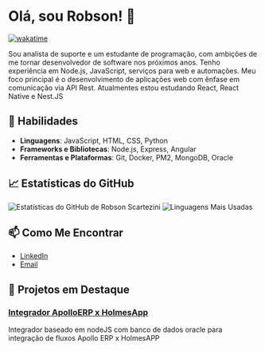 # Olá, sou Robson! 👋
[![wakatime](https://wakatime.com/badge/user/aeac47eb-fb5a-48a2-807d-f7222514b3da.svg)](https://wakatime.com/@aeac47eb-fb5a-48a2-807d-f7222514b3da)

Sou analista de suporte e um estudante de programação, com ambições de me tornar desenvolvedor de software nos próximos anos.
Tenho experiência em Node.js, JavaScript, serviços para web e automações. 
Meu foco principal é o desenvolvimento de aplicações web com ênfase em comunicação via API Rest.
Atualmentes estou estudando React, React Native e Nest.JS

## 🚀 Habilidades

- **Linguagens**: JavaScript, HTML, CSS, Python
- **Frameworks e Bibliotecas**: Node.js, Express, Angular
- **Ferramentas e Plataformas**: Git, Docker, PM2, MongoDB, Oracle

## 📈 Estatísticas do GitHub

![Estatísticas do GitHub de Robson Scartezini](https://github-readme-stats.vercel.app/api?username=RobsonSk&show_icons=true&theme=dark)
![Linguagens Mais Usadas](https://github-readme-stats.vercel.app/api/top-langs/?username=RobsonSk&layout=compact&theme=dark)


## 📫 Como Me Encontrar

- [LinkedIn](https://www.linkedin.com/in/robson-dos-santos-scartezini/)
- [Email](mailto:robsonshk@gmail.com)

## 💼 Projetos em Destaque

### [Integrador ApolloERP x HolmesApp](https://github.com/RobsonSk/Integrador-Holmes)
Integrador baseado em nodeJS com banco de dados oracle para integração de fluxos Apollo ERP x HolmesAPP

